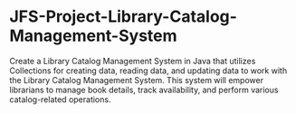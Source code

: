# JFS-Project-Library-Catalog-Management-System
Create a Library Catalog Management System in Java that utilizes Collections for creating data, reading data, and updating data to work with the Library Catalog Management System. This system will empower librarians to manage book details, track availability, and perform various catalog-related operations.
